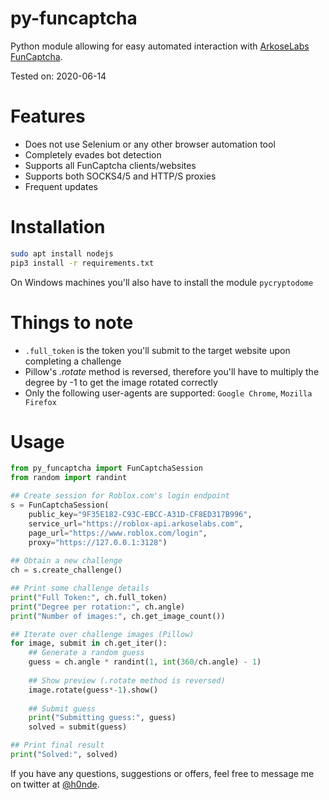 # py-funcaptcha
Python module allowing for easy automated interaction with [ArkoseLabs FunCaptcha](https://medium.com/arkoselabs/funcaptcha-security-verification-for-people-of-all-abilities-c2f9a0ba73df).

Tested on: 2020-06-14

# Features
- Does not use Selenium or any other browser automation tool
- Completely evades bot detection
- Supports all FunCaptcha clients/websites
- Supports both SOCKS4/5 and HTTP/S proxies
- Frequent updates

# Installation
```bash
sudo apt install nodejs
pip3 install -r requirements.txt
```
On Windows machines you'll also have to install the module `pycryptodome`

# Things to note
- `.full_token` is the token you'll submit to the target website upon completing a challenge
- Pillow's *.rotate* method is reversed, therefore you'll have to multiply the degree by -1 to get the image rotated correctly
- Only the following user-agents are supported: `Google Chrome`, `Mozilla Firefox`

# Usage
```python
from py_funcaptcha import FunCaptchaSession
from random import randint

## Create session for Roblox.com's login endpoint
s = FunCaptchaSession(
    public_key="9F35E182-C93C-EBCC-A31D-CF8ED317B996",
    service_url="https://roblox-api.arkoselabs.com",
    page_url="https://www.roblox.com/login",
    proxy="https://127.0.0.1:3128")
    
## Obtain a new challenge
ch = s.create_challenge()

## Print some challenge details
print("Full Token:", ch.full_token)
print("Degree per rotation:", ch.angle)
print("Number of images:", ch.get_image_count())

## Iterate over challenge images (Pillow)
for image, submit in ch.get_iter():
    ## Generate a random guess
    guess = ch.angle * randint(1, int(360/ch.angle) - 1)
    
    ## Show preview (.rotate method is reversed)
    image.rotate(guess*-1).show()
    
    ## Submit guess
    print("Submitting guess:", guess)
    solved = submit(guess)

## Print final result
print("Solved:", solved)
```

If you have any questions, suggestions or offers, feel free to message me on twitter at [@h0nde](https://twitter.com/h0nde).
